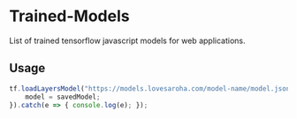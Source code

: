 # Trained-Models 
List of trained tensorflow javascript models for web applications.

## Usage
```js
tf.loadLayersModel("https://models.lovesaroha.com/model-name/model.json").then(savedModel => {
    model = savedModel;
}).catch(e => { console.log(e); });
```
